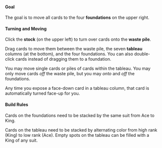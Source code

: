#### Goal

The goal is to move all cards to the four **foundations** on the upper
right.

#### Turning and Moving

Click the **stock** (on the upper left) to turn over cards onto the
**waste pile**.

Drag cards to move them between the waste pile, the seven **tableau**
columns (at the bottom), and the four foundations. You can also
double-click cards instead of dragging them to a foundation.

You may move single cards or piles of cards within the tableau. You may
only move cards *off* the waste pile, but you may *onto* and *off* the
foundations.

Any time you expose a face-down card in a tableau column, that card is
automatically turned face-up for you.

#### Build Rules

Cards on the foundations need to be stacked by the same suit from Ace to
King.

Cards on the tableau need to be stacked by alternating color from high
rank (King) to low rank (Ace). Empty spots on the tableau can be filled
with a King of any suit.
